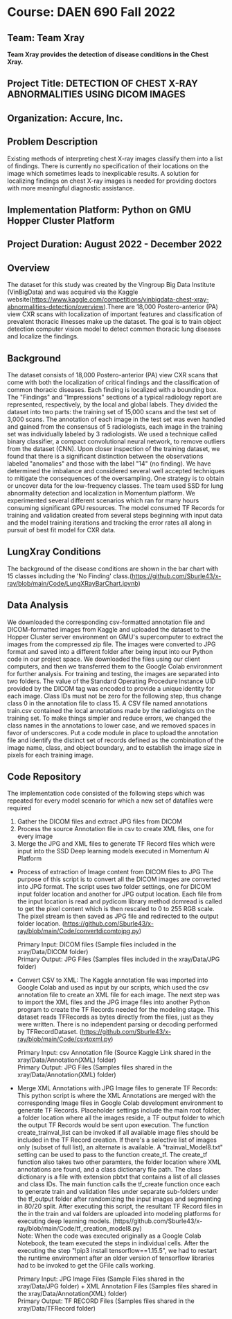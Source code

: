 # Course: DAEN 690 Fall 2022
## Team: Team Xray
__Team Xray provides the detection of disease conditions in the Chest Xray.__

## Project Title: DETECTION OF CHEST X-RAY ABNORMALITIES USING DICOM IMAGES
## Organization: Accure, Inc.

## Problem Description
Existing methods of interpreting chest X-ray images classify them into a list of findings. There is currently no specification of their locations on the image which sometimes leads to inexplicable results. A solution for localizing findings on chest X-ray images is needed for providing doctors with more meaningful diagnostic assistance.

## Implementation Platform: Python on GMU Hopper Cluster Platform

## Project Duration: August 2022 - December 2022
## Overview
The dataset for this study was created by the Vingroup Big Data Institute (VinBigData) and was acquired via the Kaggle website(https://www.kaggle.com/competitions/vinbigdata-chest-xray-abnormalities-detection/overview).There are 18,000 Postero-anterior (PA) view CXR scans with localization of important features and classification of prevalent thoracic illnesses make up the dataset. The goal is to train object detection computer vision model to detect common thoracic lung diseases and localize the findings.
## Background
The dataset consists of 18,000 Postero-anterior (PA) view CXR scans that come with both the localization of critical findings and the classification of common thoracic diseases. Each finding is localized with a bounding box. The "Findings" and "Impressions" sections of a typical radiology report are represented, respectively, by the local and global labels. They divided the dataset into two parts: the training set of 15,000 scans and the test set of 3,000 scans. The annotation of each image in the test set was even handled and gained from the consensus of 5 radiologists, each image in the training set was individually labeled by 3 radiologists. We used a technique called binary classifier, a compact convolutional neural network, to remove outliers from the dataset (CNN). Upon closer inspection of the training dataset, we found that there is a significant distinction between the observations labeled "anomalies" and those with the label "14" (no finding). We have determined the imbalance and considered several well accepted techniques to mitigate the consequences of the oversampling. One strategy is to obtain or uncover data for the low-frequency classes. The team used SSD for lung abnormality detection and localization in Momentum platform. We experimented several different scenarios which ran for many hours consuming significant GPU resources. The model consumed TF Records for training and validation created from several steps beginning with input data and the model training iterations and tracking the error rates all along in pursuit of best fit model for CXR data.
## LungXray Conditions
The background of the disease conditions are shown in the bar chart with 15 classes including the 'No Finding' class.(https://github.com/Sburle43/x-ray/blob/main/Code/LungXRayBarChart.ipynb)
## Data Analysis
We downloaded the corresponding csv-formatted annotation file and DICOM-formatted images from Kaggle and uploaded the dataset to the Hopper Cluster server environment on GMU's supercomputer to extract the images from the compressed zip file. The images were converted to JPG format and saved into a different folder after being input into our Python code in our project space. We downloaded the files using our client computers, and then we transferred them to the Google Colab environment for further analysis. For training and testing, the images are separated into two folders. The value of the Standard Operating Procedure Instance UID provided by the DICOM tag was encoded to provide a unique identity for each image. Class IDs must not be zero for the following step, thus change class 0 in the annotation file to class 15. A CSV file named annotations train.csv contained the local annotations made by the radiologists on the training set. To make things simpler and reduce errors, we changed the class names in the annotations to lower case, and we removed spaces in favor of underscores. Put a code module in place to upload the annotation file and identify the distinct set of records defined as the combination of the image name, class, and object boundary, and to establish the image size in pixels for each training image.
## Code Repository
The implementation code consisted of the following steps which was repeated for every model scenario for which a new set of datafiles were required 
  1. Gather the DICOM files and extract JPG files from DICOM 
  2. Process the source Annotation file in csv to create XML files, one for every image 
  3. Merge the JPG and XML files to generate TF Record files which were input into the SSD Deep learning models executed in Momentum AI Platform

* Process of extraction of Image content from DICOM files to JPG
The purpose of this script is to convert all the DICOM images are converted into JPG format. The script uses two folder settings, one for DICOM input folder location and another for JPG output location. Each file from the input location is read and pydicom library method dcmread is called to get the pixel content which is then rescaled to 0 to 255 RGB scale. The pixel stream is then saved as JPG file and redirected to the output folder location.  (https://github.com/Sburle43/x-ray/blob/main/Code/convertdicomtojpg.py)

  Primary Input: DICOM files (Sample files included in the xray/Data/DICOM folder) <br />
  Primary Output: JPG Files (Samples files included in the xray/Data/JPG folder) <br />

* Convert CSV to XML:
The Kaggle annotation file was imported into Google Colab and used as input by our scripts, which used the csv annotation file to create an XML file for each image. The next step was to import the XML files and the JPG image files into another Python program to create the TF Records needed for the modeling stage. This dataset reads TFRecords as bytes directly from the files, just as they were written. There is no independent parsing or decoding performed by TFRecordDataset.  (https://github.com/Sburle43/x-ray/blob/main/Code/csvtoxml.py)

  Primary Input: csv Annotation file (Source Kaggle Link shared in the xray/Data/Annotation(XML) folder) <br />
  Primary Output: JPG Files (Samples files shared in the xray/Data/Annotation(XML) folder) <br />

* Merge XML Annotations with JPG Image files to generate TF Records:
This python script is where the XML Annotations are merged with the corresponding Image files in Google Colab development environment to generate TF Records. Placeholder settings include the main root folder, a folder location where all the images reside, a TF output folder to which the output TF Records would be sent upon execution. The function create_trainval_list can be invoked if all available image files should be included in the TF Record creation. If there's a selective list of images only (subset of full list), an alternate is available. A "trainval_Model8.txt" setting can be used to pass to the function create_tf. The create_tf function also takes two other paramters, the folder location where XML annotations are found, and a class dictionary file path. The class dictionary is a file with extension pbtxt that contains a list of all classes and class IDs. The main function calls the tf_create function once each to generate train and validation files under separate sub-folders under the tf_output folder after randomizing the input images and segmenting in 80/20 split. After executing this script, the resultant TF Record files in the in the train and val folders are uploaded into modeling platforms for executing deep learning models. (https//github.com/Sburle43/x-ray/blob/main/Code/tf_creation_model8.py) <br />
Note: When the code was executed originally as a Google Colab Notebook, the team executed the steps in individual cells. After the executing the step "!pip3 install tensorflow==1.15.5", we had to restart the runtime environment after an older version of tensorflow libraries had to be invoked to get the GFile calls working.

  Primary Input: JPG Image Files (Sample Files shared in the xray/Data/JPG folder) + XML Annotation Files (Samples files shared in the xray/Data/Annotation(XML) folder) <br />
  Primary Output: TF RECORD Files (Samples files shared in the xray/Data/TFRecord folder) <br />
